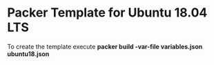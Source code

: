 # Packer Template for Ubuntu 18.04 LTS

To create the template execute **packer build -var-file variables.json ubuntu18.json** 
